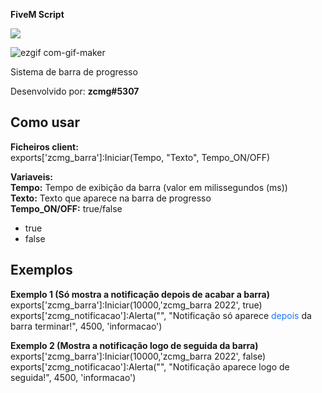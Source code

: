 **FiveM Script**

<img src="https://media.discordapp.net/attachments/859508698879885312/1027692849652842496/ezgif.com-gif-maker.gif" /></br>

![ezgif com-gif-maker](https://user-images.githubusercontent.com/88593228/194426481-2ca7ef2e-132c-44cc-b485-363bfcec64ab.gif)


Sistema de barra de progresso

Desenvolvido por: **zcmg#5307**

## Como usar

**Ficheiros client:**</br>
exports['zcmg_barra']:Iniciar(Tempo, "Texto", Tempo_ON/OFF)

**Variaveis:**</br>
**Tempo:** Tempo de exibição da barra (valor em milissegundos (ms)) </br>
**Texto:** Texto que aparece na barra de progresso</br>
**Tempo_ON/OFF:**  true/false</br>
- true</br>
- false</br>

## Exemplos


**Exemplo 1 (Só mostra a notificação depois de acabar a barra)**</br>
exports['zcmg_barra']:Iniciar(10000,'zcmg_barra 2022', true)</br>
exports['zcmg_notificacao']:Alerta("", "Notificação só aparece <span style='color:#1c77ff'>depois</span> da barra terminar!", 4500, 'informacao')</br>

**Exemplo 2 (Mostra a notificação logo de seguida da barra)**</br>
exports['zcmg_barra']:Iniciar(10000,'zcmg_barra 2022', false)</br>
exports['zcmg_notificacao']:Alerta("", "Notificação aparece logo de seguida!", 4500, 'informacao')

